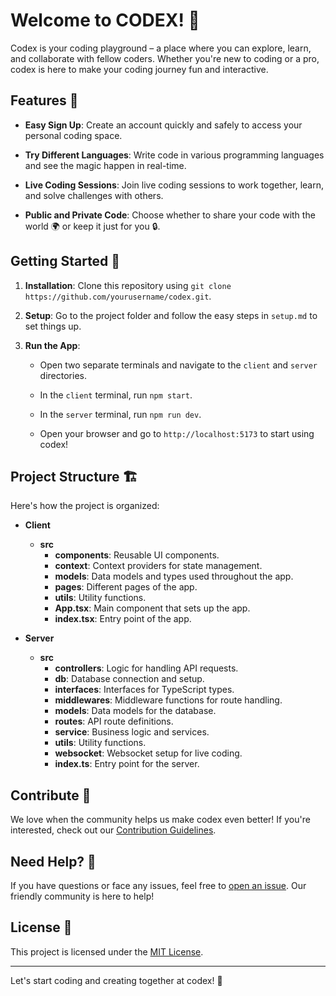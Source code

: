 # Welcome to CODEX! 👋

Codex is your coding playground – a place where you can explore, learn, and collaborate with fellow coders. Whether you're new to coding or a pro, codex is here to make your coding journey fun and interactive.

## Features 🌟

- **Easy Sign Up**: Create an account quickly and safely to access your personal coding space.

- **Try Different Languages**: Write code in various programming languages and see the magic happen in real-time.

- **Live Coding Sessions**: Join live coding sessions to work together, learn, and solve challenges with others.

- **Public and Private Code**: Choose whether to share your code with the world 🌍 or keep it just for you 🔒.

## Getting Started 🚀

1. **Installation**: Clone this repository using `git clone https://github.com/yourusername/codex.git`.

2. **Setup**: Go to the project folder and follow the easy steps in `setup.md` to set things up.

3. **Run the App**:

    - Open two separate terminals and navigate to the `client` and `server` directories.
    
    - In the `client` terminal, run `npm start`.
    
    - In the `server` terminal, run `npm run dev`.
    
    - Open your browser and go to `http://localhost:5173` to start using codex!

## Project Structure 🏗️

Here's how the project is organized:

- **Client**
    - **src**
        - **components**: Reusable UI components.
        - **context**: Context providers for state management.
        - **models**: Data models and types used throughout the app.
        - **pages**: Different pages of the app.
        - **utils**: Utility functions.
        - **App.tsx**: Main component that sets up the app.
        - **index.tsx**: Entry point of the app.

- **Server**
    - **src**
        - **controllers**: Logic for handling API requests.
        - **db**: Database connection and setup.
        - **interfaces**: Interfaces for TypeScript types.
        - **middlewares**: Middleware functions for route handling.
        - **models**: Data models for the database.
        - **routes**: API route definitions.
        - **service**: Business logic and services.
        - **utils**: Utility functions.
        - **websocket**: Websocket setup for live coding.
        - **index.ts**: Entry point for the server.

## Contribute 🤝

We love when the community helps us make codex even better! If you're interested, check out our [Contribution Guidelines](CONTRIBUTING.md).

## Need Help? 🤔

If you have questions or face any issues, feel free to [open an issue](https://github.com/yourusername/codex/issues). Our friendly community is here to help!

## License 📜

This project is licensed under the [MIT License](LICENSE).

---

Let's start coding and creating together at codex! 🎉
